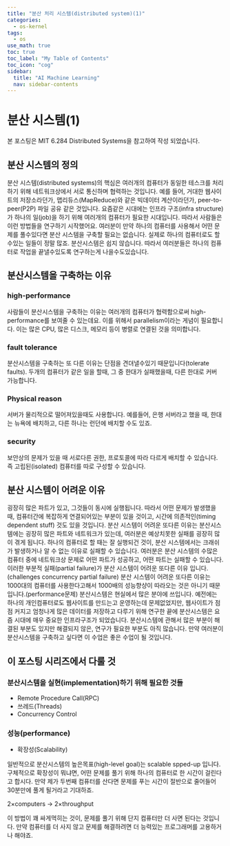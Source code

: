 ```yaml
---
title: "분산 처리 시스템(distributed system)(1)" 
categories:
  - os-kernel
tags:
  - os
use_math: true
toc: true
toc_label: "My Table of Contents"
toc_icon: "cog"
sidebar:
  title: "AI Machine Learning"
  nav: sidebar-contents
---
```


# 분산 시스템(1)

본 포스팅은 MIT 6.284 Distributed Systems을 참고하여 작성 되었습니다.

## 분산 시스템의 정의

분산 시스템(distributed systems)의 핵심은 여러개의 컴퓨터가 동일한 테스크를 처리하기 위해 네트워크상에서 서로 통신하며 협력하는 것입니다. 
예를 들어, 거대한 웹사이트의 저장소라던가, 맵리듀스(MapReduce)와 같은 빅데이터 계산이라던가, peer-to-peer(P2P) 파일 공유 같은 것입니다. 
요즘같은 시대에는 인프라 구조(infra structure)가 하나의 일(job)을 하기 위해 여러개의 컴퓨터가 필요한 시대입니다. 
따라서 사람들은 이런 방법들을 연구하기 시작했어요. 
여러분이 만약 하나의 컴퓨터를 사용해서 어떤 문제를 풀수있다면 분산 시스템을 구축할 필요는 없습니다. 
실제로 하나의 컴퓨터로도 할수있는 일들이 정말 많죠. 
분산시스템은 쉽지 않습니다. 따라서 여러분들은 하나의 컴퓨터로 작업을 끝낼수있도록 연구하는게 나을수도있습니다. 

## 분산시스템을 구축하는 이유 

###  high-performance
사람들이 분산시스템을 구축하는 이유는 여러개의 컴퓨터가 협력함으로써 high-performance를 보여줄 수 있는데요. 
이를 위해서 parallelism이라는 게념이 필요합니다. 이는 많은 CPU, 많은 디스크, 메모리 등이 병렬로 연결된 것을 의미합니다. 

### fault tolerance
분산시스템을 구축하는 또 다른 이유는 단점을 견뎌낼수있기 때문입니다(tolerate faults). 
두개의 컴퓨터가 같은 일을 할때, 그 중 한대가 실패했을때, 다른 한대로 커버 가능합니다. 

### Physical reason
서버가 물리적으로 떨어져있을때도 사용합니다. 
예를들어, 은행 서버라고 했을 때, 한대는 뉴욕에 배치하고, 다른 하나는 런던에 배치할 수도 있죠.

### security
보안상의 문제가 있을 때 서로다른 권한, 프로토콜에 따라 다르게 배치할 수 있습니다. 
즉 고립된(isolated) 컴퓨터를 따로 구성할 수 있습니다. 

## 분산 시스템이 어려운 이유
굉장히 많은 파트가 있고, 그것들이 동시에 실행됩니다. 따라서 어떤 문제가 발생했을 때, 
컴퓨터간에 복잡하게 연결되어있는 부분이 있을 것이고, 시간에 의존적인(timing dependent stuff) 것도 있을 것입니다. 
분산 시스템이 어려운 또다른 이유는 분산시스템에는 굉장히 많은 파트와 네트워크가 있는데, 
여러분은 예상치못한 실패를 굉장히 많이 겪게 됩니다. 
하나의 컴퓨터로 할 때는 잘 실행되건 것이, 분산 시스템에서는 크래쉬가 발생하거나 알 수 없는 이유로 실패할 수 있습니다. 
여러분은 분산 시스템의 수많은 컴퓨터 중에 네트워크상 문제로 어떤 파트가 성공하고, 어떤 파트는 실패할 수 있습니다. 
이러한 부분적 실패(partial failure)가 분산 시스템이 어려운 또다른 이유 입니다. 
(challenges concurrency partial failure)
분산 시스템이 어려운 또다른 이유는 1000대의 컴퓨터를 사용한다고해서 1000배의 성능향샹이 따라오는 것은 아니기 때문입니다.(performance문제) 
분산시스템은 현실에서 많은 분야에 쓰입니다. 
예전에는 하나의 개인컴퓨터로도 웹사이트를 만드는고 운영하는데 문제없었지만, 웹사이트가 점점 커지고
엄청나게 많은 데이터를 저장하고 다루기 위해 연구한 끝에 분산시스템은 요즘 시대에 매우 중요한 인프라구조가 되었습니다. 
분산시스템에 관해서 많은 부분이 해결된 부분도 있지만 해결되지 않은, 연구가 필요한 부분도 아직 많습니다. 
만약 여러분이 분산시스템을 구축하고 싶다면 이 수업은 좋은 수업이 될 것입니다. 

## 이 포스팅 시리즈에서 다룰 것

### 분산시스템을 실현(implementation)하기 위해 필요한 것들

* Remote Procedure Call(RPC)
* 쓰레드(Threads) 
* Concurrency Control

### 성능(performance)

* 확장성(Scalability)

일반적으로 분산시스템의 높은목표(high-level goal)는 scalable spped-up 입니다. 
구체적으로 확장성이 뭐냐면, 어떤 문제를 풀기 위해 하나의 컴퓨터로 한 시간이 걸린다고 합시다. 
만약 제가 두번째 컴퓨터를 산다면 문제를 푸는 시간이 절반으로 줄어들어 30분만에 풀게 될거라고 기대하죠. 

2$\times$computers -> 2$\times$throughput

이 방법이 꽤 싸게먹히는 것이, 문제를 풀기 위해 단지 컴퓨터만 더 사면 된다는 것입니다. 
만약 컴퓨터를 더 사지 않고 문제를 해결하려면 더 능력있는 프로그래머를 고용하거나 해야죠. 

